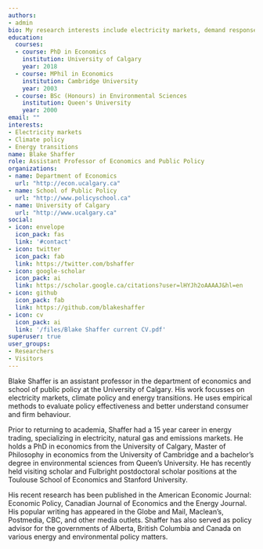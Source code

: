 ```yaml
---
authors:
- admin
bio: My research interests include electricity markets, demand response, electric vehicles, and climate policy 
education:
  courses:
  - course: PhD in Economics
    institution: University of Calgary
    year: 2018
  - course: MPhil in Economics
    institution: Cambridge University
    year: 2003
  - course: BSc (Honours) in Environmental Sciences
    institution: Queen's University
    year: 2000
email: ""
interests:
- Electricity markets
- Climate policy
- Energy transitions
name: Blake Shaffer
role: Assistant Professor of Economics and Public Policy
organizations:
- name: Department of Economics
  url: "http://econ.ucalgary.ca"
- name: School of Public Policy
  url: "http://www.policyschool.ca"
- name: University of Calgary
  url: "http://www.ucalgary.ca"
social:
- icon: envelope
  icon_pack: fas
  link: '#contact'
- icon: twitter
  icon_pack: fab
  link: https://twitter.com/bshaffer
- icon: google-scholar
  icon_pack: ai
  link: https://scholar.google.ca/citations?user=lHYJh2oAAAAJ&hl=en
- icon: github
  icon_pack: fab
  link: https://github.com/blakeshaffer
- icon: cv
  icon_pack: ai
  link: '/files/Blake Shaffer current CV.pdf'
superuser: true
user_groups:
- Researchers
- Visitors
---
```


Blake Shaffer is an assistant professor in the department of economics and school of public policy at the University of Calgary. His work focusses on electricity markets, climate policy and energy transitions. He uses empirical methods to evaluate policy effectiveness and better understand consumer and firm behaviour. 

Prior to returning to academia, Shaffer had a 15 year career in energy trading, specializing in electricity, natural gas and emissions markets. He holds a PhD in economics from the University of Calgary, Master of Philosophy in economics from the University of Cambridge and a bachelor’s degree in environmental sciences from Queen’s University. He has recently held visiting scholar and Fulbright postdoctoral scholar positions at the Toulouse School of Economics and Stanford University.

His recent research has been published in the American Economic Journal: Economic Policy, Canadian Journal of Economics and the Energy Journal. His popular writing has appeared in the Globe and Mail, Maclean’s, Postmedia, CBC, and other media outlets. Shaffer has also served as policy advisor for the governments of Alberta, British Columbia and Canada on various energy and environmental policy matters.

